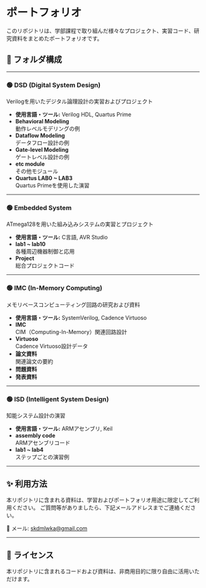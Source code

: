 # ポートフォリオ

このリポジトリは、学部課程で取り組んだ様々なプロジェクト、実習コード、研究資料をまとめたポートフォリオです。

## 📂 フォルダ構成

---

### 🟢 DSD (Digital System Design)
Verilogを用いたデジタル論理設計の実習およびプロジェクト
- **使用言語・ツール:** Verilog HDL, Quartus Prime
- **Behavioral Modeling**  
  動作レベルモデリングの例
- **Dataflow Modeling**  
  データフロー設計の例
- **Gate-level Modeling**  
  ゲートレベル設計の例
- **etc module**  
  その他モジュール
- **Quartus LAB0 ~ LAB3**  
  Quartus Primeを使用した演習

---

### 🟢 Embedded System
ATmega128を用いた組み込みシステムの実習とプロジェクト
- **使用言語・ツール:** C言語, AVR Studio
- **lab1 ~ lab10**  
  各種周辺機器制御と応用
- **Project**  
  総合プロジェクトコード

---

### 🟢 IMC (In-Memory Computing)
メモリベースコンピューティング回路の研究および資料
- **使用言語・ツール:** SystemVerilog, Cadence Virtuoso
- **IMC**  
  CIM（Computing-In-Memory）関連回路設計
- **Virtuoso**  
  Cadence Virtuoso設計データ
- **論文資料**  
  関連論文の要約
- **問題資料**
- **発表資料**

---

### 🟢 ISD (Intelligent System Design)
知能システム設計の演習
- **使用言語・ツール:** ARMアセンブリ, Keil
- **assembly code**  
  ARMアセンブリコード
- **lab1 ~ lab4**  
  ステップごとの演習例

---

## ✨ 利用方法
本リポジトリに含まれる資料は、学習およびポートフォリオ用途に限定してご利用ください。
ご質問等がありましたら、下記メールアドレスまでご連絡ください。

📧 メール: skdmlwka@gmail.com

---

## 📜 ライセンス
本リポジトリに含まれるコードおよび資料は、非商用目的に限り自由に活用いただけます。
